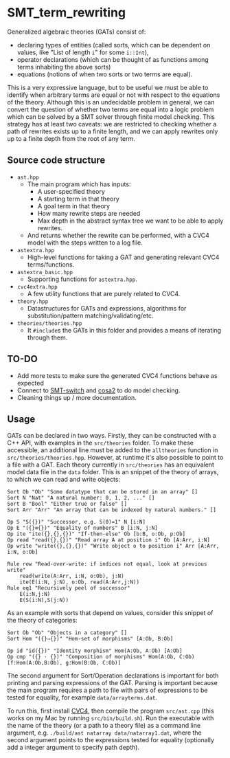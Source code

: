 # SMT_term_rewriting

Generalized algebraic theories (GATs) consist of:
- declaring types of entities (called sorts, which can be dependent on values, like "List of length `i`" for some `i::Int`),
- operator declarations (which can be thought of as functions among terms inhabiting the above sorts)
- equations (notions of when two sorts or two terms are equal).

This is a very expressive language, but to be useful we must be able to identify when arbitrary terms are equal or not with respect to the equations of the theory. Although this is an undecidable problem in general, we can convert the question of whether two terms are equal into a logic problem which can be solved by a SMT solver through finite model checking. This strategy has at least two caveats: we are restricted to checking whether a path of rewrites exists up to a finite length, and we can apply rewrites only up to a finite depth from the root of any term.

## Source code structure
- `ast.hpp`
    - The main program which has inputs:
        - A user-specified theory
        - A starting term in that theory
        - A goal term in that theory
        - How many rewrite steps are needed
        - Max depth in the abstract syntax tree we want to be able to apply rewrites.
    - And returns whether the rewrite can be performed, with a CVC4 model with the steps written to a log file.
- `astextra.hpp`
    - High-level functions for taking a GAT and generating relevant CVC4 terms/functions.
- `astextra_basic.hpp`
    - Supporting functions for `astextra.hpp`.
- `cvc4extra.hpp`
    - A few utility functions that are purely related to CVC4.
- `theory.hpp`
    - Datastructures for GATs and expressions, algorithms for substitution/pattern matching/validating/etc.
- `theories/theories.hpp`
    - It `#include`s the GATs in this folder and provides a means of iterating through them.

## TO-DO
 - Add more tests to make sure the generated CVC4 functions behave as expected
 - Connect to [SMT-switch](https://github.com/makaimann/smt-switch) and [cosa2](https://github.com/upscale-project/cosa2) to do model checking.
 - Cleaning things up / more documentation.

## Usage

GATs can be declared in two ways. Firstly, they can be constructed with a C++ API, with examples in the `src/theories` folder. To make these accessible, an additional line must be added to the `alltheories` function in `src/theories/theories.hpp`. However, at runtime it's also possible to point to a file with a GAT. Each theory currently in `src/theories` has an equivalent model data file in the `data` folder. This is an snippet of the theory of arrays, to which we can read and write objects:
```
Sort Ob "Ob" "Some datatype that can be stored in an array" []
Sort N "Nat" "A natural number: 0, 1, 2, ..." []
Sort B "Bool" "Either true or false" []
Sort Arr "Arr" "An array that can be indexed by natural numbers." []

Op S "S({})" "Successor, e.g. S(0)=1" N [i:N]
Op E "({}≡{})" "Equality of numbers" B [i:N, j:N]
Op ite "ite({},{},{})" "If-then-else" Ob [b:B, o:Ob, p:Ob]
Op read "read({},{})" "Read array A at position i" Ob [A:Arr, i:N]
Op write "write({},{},{})" "Write object o to position i" Arr [A:Arr, i:N, o:Ob]

Rule row "Read-over-write: if indices not equal, look at previous write"
    read(write(A:Arr, i:N, o:Ob), j:N)
    ite(E(i:N, j:N), o:Ob, read(A:Arr,j:N))
Rule eq1 "Recursively peel of successor"
    E(i:N,j:N)
    E(S(i:N),S(j:N))
```

As an example with sorts that depend on values, consider this snippet of the theory of categories:
```
Sort Ob "Ob" "Objects in a category" []
Sort Hom "({}⇒{})" "Hom-set of morphisms" [A:Ob, B:Ob]

Op id "id({})" "Identity morphism" Hom(A:Ob, A:Ob) [A:Ob]
Op cmp "({} ⋅ {})" "Composition of morphisms" Hom(A:Ob, C:Ob) [f:Hom(A:Ob,B:Ob), g:Hom(B:Ob, C:Ob)]
```

The second argument for Sort/Operation declarations is important for both printing and parsing expressions of the GAT. Parsing is important because the main program requires a path to file with pairs of expressions to be tested for equality, for example `data/arrayterms.dat`.

To run this, first install [CVC4](https://github.com/CVC4/CVC4), then compile the program `src/ast.cpp` (this works on my Mac by running `src/bin/build.sh`). Run the executable with the name of the theory (or a path to a theory file) as a command line argument, e.g. `./build/ast natarray data/natarray1.dat`, where the second argument points to the expressions tested for equality (optionally add a integer argument to specify path depth).

